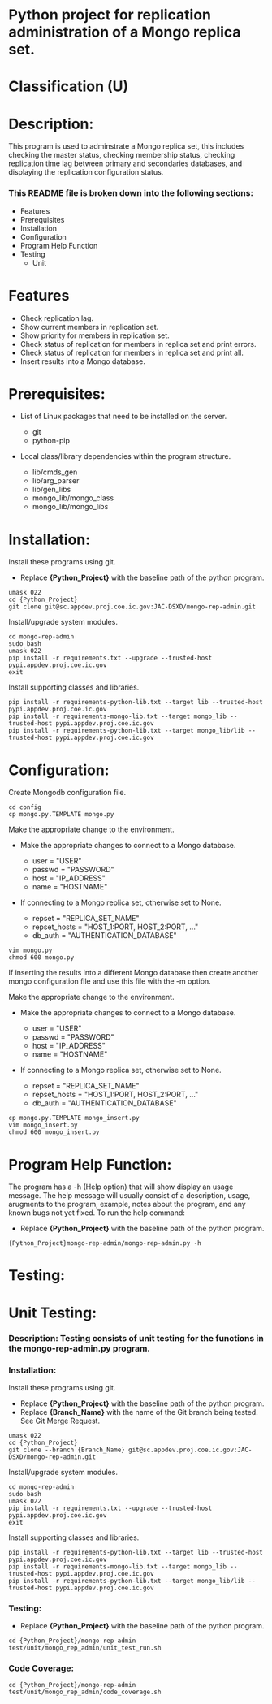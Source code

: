 # Python project for replication administration of a Mongo replica set.
# Classification (U)

# Description:
  This program is used to adminstrate a Mongo replica set, this includes checking the master status, checking membership status, checking replication time lag between primary and secondaries databases, and displaying the replication configuration status.


###  This README file is broken down into the following sections:
  * Features
  * Prerequisites
  * Installation
  * Configuration
  * Program Help Function
  * Testing
    - Unit


# Features
  * Check replication lag.
  * Show current members in replication set.
  * Show priority for members in replication set.
  * Check status of replication for members in replica set and print errors.
  * Check status of replication for members in replica set and print all.
  * Insert results into a Mongo database.

# Prerequisites:

  * List of Linux packages that need to be installed on the server.
    - git
    - python-pip

  * Local class/library dependencies within the program structure.
    - lib/cmds_gen
    - lib/arg_parser
    - lib/gen_libs
    - mongo_lib/mongo_class
    - mongo_lib/mongo_libs


# Installation:

Install these programs using git.
  * Replace **{Python_Project}** with the baseline path of the python program.

```
umask 022
cd {Python_Project}
git clone git@sc.appdev.proj.coe.ic.gov:JAC-DSXD/mongo-rep-admin.git
```

Install/upgrade system modules.

```
cd mongo-rep-admin
sudo bash
umask 022
pip install -r requirements.txt --upgrade --trusted-host pypi.appdev.proj.coe.ic.gov
exit
```

Install supporting classes and libraries.

```
pip install -r requirements-python-lib.txt --target lib --trusted-host pypi.appdev.proj.coe.ic.gov
pip install -r requirements-mongo-lib.txt --target mongo_lib --trusted-host pypi.appdev.proj.coe.ic.gov
pip install -r requirements-python-lib.txt --target mongo_lib/lib --trusted-host pypi.appdev.proj.coe.ic.gov
```

# Configuration:

Create Mongodb configuration file.

```
cd config
cp mongo.py.TEMPLATE mongo.py
```

Make the appropriate change to the environment.
  * Make the appropriate changes to connect to a Mongo database.
    - user = "USER"
    - passwd = "PASSWORD"
    - host = "IP_ADDRESS"
    - name = "HOSTNAME"

  * If connecting to a Mongo replica set, otherwise set to None.
    - repset = "REPLICA_SET_NAME"
    - repset_hosts = "HOST_1:PORT, HOST_2:PORT, ..."
    - db_auth = "AUTHENTICATION_DATABASE"

```
vim mongo.py
chmod 600 mongo.py
```

If inserting the results into a different Mongo database then create another mongo configuration file and use this file with the -m option.

Make the appropriate change to the environment.
  * Make the appropriate changes to connect to a Mongo database.
    - user = "USER"
    - passwd = "PASSWORD"
    - host = "IP_ADDRESS"
    - name = "HOSTNAME"

  * If connecting to a Mongo replica set, otherwise set to None.
    - repset = "REPLICA_SET_NAME"
    - repset_hosts = "HOST_1:PORT, HOST_2:PORT, ..."
    - db_auth = "AUTHENTICATION_DATABASE"

```
cp mongo.py.TEMPLATE mongo_insert.py
vim mongo_insert.py
chmod 600 mongo_insert.py
```


# Program Help Function:

  The program has a -h (Help option) that will show display an usage message.  The help message will usually consist of a description, usage, arugments to the program, example, notes about the program, and any known bugs not yet fixed.  To run the help command:
  * Replace **{Python_Project}** with the baseline path of the python program.

```
{Python_Project}mongo-rep-admin/mongo-rep-admin.py -h
```


# Testing:

# Unit Testing:

### Description: Testing consists of unit testing for the functions in the mongo-rep-admin.py program.

### Installation:

Install these programs using git.
  * Replace **{Python_Project}** with the baseline path of the python program.
  * Replace **{Branch_Name}** with the name of the Git branch being tested.  See Git Merge Request.

```
umask 022
cd {Python_Project}
git clone --branch {Branch_Name} git@sc.appdev.proj.coe.ic.gov:JAC-DSXD/mongo-rep-admin.git
```

Install/upgrade system modules.

```
cd mongo-rep-admin
sudo bash
umask 022
pip install -r requirements.txt --upgrade --trusted-host pypi.appdev.proj.coe.ic.gov
exit
```

Install supporting classes and libraries.

```
pip install -r requirements-python-lib.txt --target lib --trusted-host pypi.appdev.proj.coe.ic.gov
pip install -r requirements-mongo-lib.txt --target mongo_lib --trusted-host pypi.appdev.proj.coe.ic.gov
pip install -r requirements-python-lib.txt --target mongo_lib/lib --trusted-host pypi.appdev.proj.coe.ic.gov
```


### Testing:
  * Replace **{Python_Project}** with the baseline path of the python program.

```
cd {Python_Project}/mongo-rep-admin
test/unit/mongo_rep_admin/unit_test_run.sh
```

### Code Coverage:
```
cd {Python_Project}/mongo-rep-admin
test/unit/mongo_rep_admin/code_coverage.sh
```

